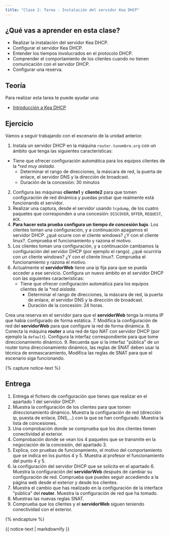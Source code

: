 ```yaml
---
title: "Clase 2: Tarea - Instalación del servidor Kea DHCP"
---
```


## ¿Qué vas a aprender en esta clase?

* Realizar  la instalación del servidor Kea DHCP.
* Configurar el servidor Kea DHCP.
* Entender los tiempos involucrados en el protocolo DHCP.
* Comprender el comportamiento de los clientes cuando no tienen comunicación con el servidor DHCP.
* Configurar una reserva.

## Teoría

Para realizar esta tarea te puede ayudar una:

* [Introducción a Kea DHCP](kea.html)

## Ejercicio

Vamos a seguir trabajando con el escenario de la unidad anterior.

1.  Instala un servidor DHCP en la máquina `router.tunombre.org` con un ámbito que tenga las siguientes características:
  * Tiene que ofrecer configuración automática para los equipos clientes de la **red muy aislada*.
	* Determinar el rango de direcciones, la máscara de red, la puerta de enlace, el servidor DNS y la dirección de broadcast.
	* Duración de la concesión: 30 minutos
2. Configura las máquinas **cliente1** y **cliente2** para que tomen configuración de red dinámica y puedas probar que realmente está funcionando el servidor.
3. Realizar una captura, desde el servidor usando `tcpdump`, de los cuatro paquetes que corresponden a una concesión: `DISCOVER`, `OFFER`, `REQUEST`, `ACK`.
4. **Para hacer esta prueba configura un tiempo de concesión bajo**. Los clientes toman una configuración, y a continuación apagamos el servidor DHCP. ¿qué ocurre con el cliente windows? ¿Y con el cliente linux?. Comprueba el funcionamiento y razona el motivo.
5. Los clientes toman una configuración, y a continuación cambiamos la configuración del servidor DHCP (por ejemplo el rango). ¿qué ocurriría con un cliente windows? ¿Y con el cliente linux?. Comprueba el funcionamiento y razona el motivo.
6. Actualmente el **servidorWeb** tiene una ip fija para que se pueda acceder a ese servicio. Configura un nuevo ámbito en el servidor DHCP con las siguientes características:
    * Tiene que ofrecer configuración automática para los equipos clientes de la **red aislada*.
	  * Determinar el rango de direcciones, la máscara de red, la puerta de enlace, el servidor DNS y la dirección de broadcast.
	  * Duración de la concesión: 24 horas.

  Crea una reserva en el servidor para que el **servidorWeb** tenga la misma IP que había configurado de forma estática.
7. Modifica la configuración de red del **servidorWeb** para que configure la red de forma dinámica.
8. Conecta la máquina **router** a una red de tipo NAT con servidor DHCP (por ejemplo la `default`). Configura la interfaz correspondiente para que tome direccionamiento dinámico.
9. Recuerda que si la interfaz "pública" de un router toma direccionamiento dinámico, las reglas de SNAT deben usar la técnica de enmascaramiento, Modifica las reglas de SNAT para que el escenario siga funcionando.

{% capture notice-text %}
## Entrega

1. Entrega el fichero de configuración que tienes que realizar en el apartado 1 del servidor DHCP.
2. Muestra la configuración de los clientes para que tomen direccionamiento dinámico. Muestra la configuración de red (dirección ip, puesta de enlace, DNS,...) con la que se han configurado. Muestra la lista de concesiones.
3. Una comprobación donde se comprueba que los dos clientes tienen conectividad al exterior.
4. Comprobación donde se vean los 4 paquetes que se transmite en la negociación de la concesión, del apartado 3.
5. Explica, con pruebas de funcionamiento, el motivo del comportamiento que se indica en los puntos 4 y 5. Muestra al profesor el funcionamiento del punto 4 y 5.
6. la configuración del servidor DHCP que se solicita en el apartado 6. Muestra la configuración del **servidorWeb** después de cambiar su configuración de red. Comprueba que puedes seguir accediendo a la página web desde el exterior y desde los clientes.
7. Muestra el cambio que has realizado en la configuración de la interface "pública" del **router**. Muestra la configuración de red que ha tomado.
8. Muestras las nuevas reglas SNAT.
9. Comprueba que los clientes y el **servidorWeb** siguen teniendo conectividad con el exterior.

{% endcapture %}<div class="notice--info">{{ notice-text | markdownify }}</div>
